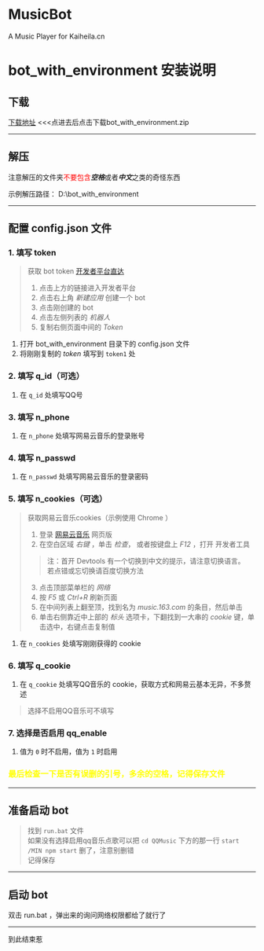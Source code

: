 # MusicBot
A Music Player for Kaiheila.cn

# bot_with_environment 安装说明

## **下载**
[下载地址](https://github.com/CarterGunale/MusicBot/releases) 
<<<点进去后点击下载bot_with_environment.zip

---
## **解压**
注意解压的文件夹<font color=red>不要包含</font>***空格***或者***中文***之类的奇怪东西

示例解压路径： D:\bot_with_environment

---
## **配置 config.json 文件**

### 1. 填写 token
> 获取 bot token [开发者平台直达](https://developer.kaiheila.cn/app/index)
>1. 点击上方的链接进入开发者平台
>2. 点击右上角 *新建应用* 创建一个 bot
>3. 点击刚创建的 bot 
>4. 点击左侧列表的 *机器人*
>5. 复制右侧页面中间的 *Token*


1. 打开 bot_with_environment 目录下的 config.json 文件
2. 将刚刚复制的 *token* 填写到 `token1` 处

### 2. 填写 q_id（可选）
1. 在 `q_id` 处填写QQ号

### 3. 填写 n_phone
1. 在 `n_phone` 处填写网易云音乐的登录账号

### 4. 填写 n_passwd
1. 在 `n_passwd` 处填写网易云音乐的登录密码

### 5. 填写 n_cookies（可选）
>获取网易云音乐cookies（示例使用 Chrome ）
>1. 登录 [网易云音乐](https://music.163.com/) 网页版
>2. 在空白区域 *右键* ，单击 *检查*， 或者按键盘上 *F12* ，打开 开发者工具
>>注：首开 Devtools 有一个切换到中文的提示，请注意切换语言。<br>
>>若点错或忘切换请百度切换方法
>3. 点击顶部菜单栏的 *网络*
>4. 按 *F5* 或 *Ctrl+R* 刷新页面
>5. 在中间列表上翻至顶，找到名为 *music.163.com* 的条目，然后单击 
>6. 单击右侧靠近中上部的 *标头* 选项卡，下翻找到一大串的 *cookie* 键，单击选中，右键点击复制值
1. 在 `n_cookies` 处填写刚刚获得的 cookie

### 6. 填写 q_cookie
1. 在 `q_cookie` 处填写QQ音乐的 cookie，获取方式和网易云基本无异，不多赘述
>选择不启用QQ音乐可不填写

### 7. 选择是否启用 qq_enable 
1. 值为 `0` 时不启用，值为 `1` 时启用

### <font color=yellow>**最后检查一下是否有误删的引号，多余的空格，记得保存文件**</font>

---
## **准备启动 bot**

>找到 `run.bat` 文件<br>
>如果没有选择启用qq音乐点歌可以把 `cd QQMusic` 下方的那一行 `start /MIN npm start` 删了，注意别删错<br>
>记得保存

---
## **启动 bot**
双击 run.bat ，弹出来的询问网络权限都给了就行了

---
到此结束惹
